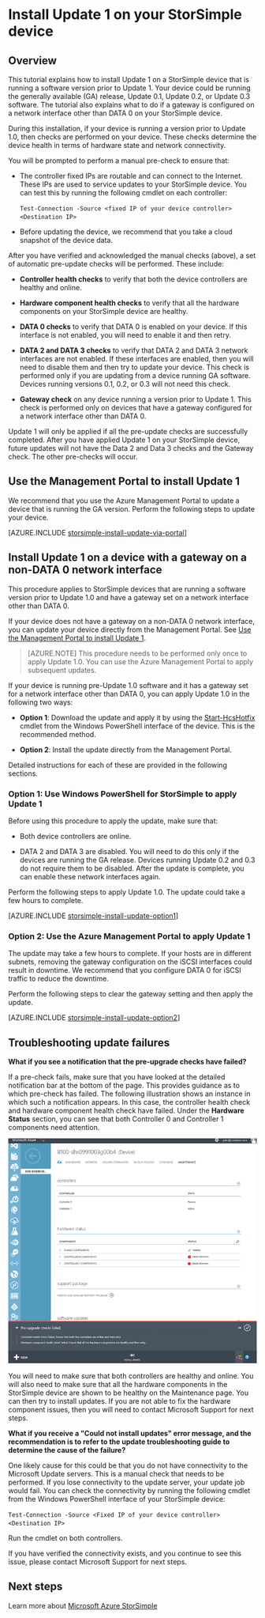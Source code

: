 <properties 
   pageTitle="Install Update 1 on your StorSimple device"
   description="Explains how to install StorSimple 8000 Series Update 1 on your device."
   services="storsimple"
   documentationCenter="NA"
   authors="SharS"
   manager="adinah"
   editor="tysonn" />
<tags 
   ms.service="storsimple"
   ms.devlang="NA"
   ms.topic="article"
   ms.tgt_pltfrm="NA"
   ms.workload="TBD"
   ms.date="05/22/2015"
   ms.author="v-sharos" />

# Install Update 1 on your StorSimple device

## Overview

This tutorial explains how to install Update 1 on a StorSimple device that is running a software version prior to Update 1. Your device could be running the generally available (GA) release, Update 0.1, Update 0.2, or Update 0.3 software. The tutorial also explains what to do if a gateway is configured on a network interface other than DATA 0 on your StorSimple device. 

During this installation, if your device is running a version prior to Update 1.0, then checks are performed on your device. These checks determine the device health in terms of hardware state and network connectivity.

You will be prompted to perform a manual pre-check to ensure that:

- The controller fixed IPs are routable and can connect to the Internet. These IPs are used to service updates to your StorSimple device. You can test this by running the following cmdlet on each controller:

    `Test-Connection -Source <fixed IP of your device controller> <Destination IP> `
 
- Before updating the device, we recommend that you take a cloud snapshot of the device data. 

After you have verified and acknowledged the manual checks (above), a set of automatic pre-update checks will be performed. These include:

- **Controller health checks** to verify that both the device controllers are healthy and online.

- **Hardware component health checks** to verify that all the hardware components on your StorSimple device are healthy.

- **DATA 0 checks** to verify that DATA 0 is enabled on your device. If this interface is not enabled, you will need to enable it and then retry.

- **DATA 2 and DATA 3 checks** to verify that DATA 2 and DATA 3 network interfaces are not enabled. If these interfaces are enabled, then you will need to disable them and then try to update your device. This check is performed only if you are updating from a device running GA software. Devices running versions 0.1, 0.2, or 0.3 will not need this check.

- **Gateway check** on any device running a version prior to Update 1. This check is performed only on devices that have a gateway configured for a network interface other than DATA 0.
 
Update 1 will only be applied if all the pre-update checks are successfully completed. After you have applied Update 1 on your StorSimple device, future updates will not have the Data 2 and Data 3 checks and the Gateway check. The other pre-checks will occur.

## Use the Management Portal to install Update 1

We recommend that you use the Azure Management Portal to update a device that is running the GA version. Perform the following steps to update your device.

[AZURE.INCLUDE [storsimple-install-update-via-portal](../includes/storsimple-install-update-via-portal.md)]

## Install Update 1 on a device with a gateway on a non-DATA 0 network interface 

This procedure applies to StorSimple devices that are running a software version prior to Update 1.0 and have a gateway set on a network interface other than DATA 0.
 
If your device does not have a gateway on a non-DATA 0 network interface, you can update your device directly from the Management Portal. See [Use the Management Portal to install Update 1](#use-the-management-portal-to-install-update-1).
 
> [AZURE.NOTE] This procedure needs to be performed only once to apply Update 1.0. You can use the Azure Management Portal to apply subsequent updates.
 
If your device is running pre-Update 1.0 software and it has a gateway set for a network interface other than DATA 0, you can apply Update 1.0 in the following two ways:

- **Option 1**: Download the update and apply it by using the [Start-HcsHotfix](https://technet.microsoft.com/library/dn688134.aspx) cmdlet from the Windows PowerShell interface of the device. This is the recommended method.

- **Option 2**: Install the update directly from the Management Portal.
 
Detailed instructions for each of these are provided in the following sections.

### Option 1: Use Windows PowerShell for StorSimple to apply Update 1

Before using this procedure to apply the update, make sure that:

- Both device controllers are online.

- DATA 2 and DATA 3 are disabled. You will need to do this only if the devices are running the GA release. Devices running Update 0.2 and 0.3 do not require them to be disabled. After the update is complete, you can enable these network interfaces again.
 
Perform the following steps to apply Update 1.0. The update could take a few hours to complete.

[AZURE.INCLUDE [storsimple-install-update-option1](../includes/storsimple-install-update-option1.md)]

### Option 2: Use the Azure Management Portal to apply Update 1

The update may take a few hours to complete. If your hosts are in different subnets, removing the gateway configuration on the iSCSI interfaces could result in downtime. We recommend that you configure DATA 0 for iSCSI traffic to reduce the downtime.
 
Perform the following steps to clear the gateway setting and then apply the update.
 
[AZURE.INCLUDE [storsimple-install-update-option2](../includes/storsimple-install-update-option2.md)]

## Troubleshooting update failures

**What if you see a notification that the pre-upgrade checks have failed?**

If a pre-check fails, make sure that you have looked at the detailed notification bar at the bottom of the page. This provides guidance as to which pre-check has failed. The following illustration shows an instance in which such a notification appears. In this case, the controller health check and hardware component health check have failed. Under the **Hardware Status** section, you can see that both Controller 0 and Controller 1 components need attention. 
 
  ![Pre-check failure](./media/storsimple-install-update-1/HCS_PreUpdateCheckFailed-include.png)

You will need to make sure that both controllers are healthy and online. You will also need to make sure that all the hardware components in the StorSimple device are shown to be healthy on the Maintenance page. You can then try to install updates. If you are not able to fix the hardware component issues, then you will need to contact Microsoft Support for next steps.

**What if you receive a "Could not install updates" error message, and the recommendation is to refer to the update troubleshooting guide to determine the cause of the failure?**

One likely cause for this could be that you do not have connectivity to the Microsoft Update servers. This is a manual check that needs to be performed. If you lose connectivity to the update server, your update job would fail. You can check the connectivity by running the following cmdlet from the Windows PowerShell interface of your StorSimple device:

 `Test-Connection -Source <Fixed IP of your device controller> <Destination IP>`

Run the cmdlet on both controllers.
 
If you have verified the connectivity exists, and you continue to see this issue, please contact Microsoft Support for next steps.

## Next steps

Learn more about [Microsoft Azure StorSimple](storsimple-overview.md)